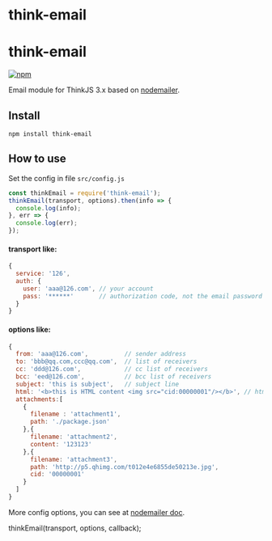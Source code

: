 # think-email

# think-email
[![npm](https://img.shields.io/npm/v/think-email.svg?style=flat-square)](https://www.npmjs.com/package/think-email)

Email module for ThinkJS 3.x based on [nodemailer](https://github.com/nodemailer/nodemailer).

## Install

```
npm install think-email
```
## How to use

Set the config in file `src/config.js`

```js
const thinkEmail = require('think-email');
thinkEmail(transport, options).then(info => {
  console.log(info);
}, err => {
  console.log(err);
});
```

#### transport like:

```js
{
  service: '126',
  auth: {
    user: 'aaa@126.com', // your account
    pass: '******'       // authorization code, not the email password
  }
}
```

#### options like:

```js
{
  from: 'aaa@126.com',          // sender address
  to: 'bbb@qq.com,ccc@qq.com',  // list of receivers
  cc: 'ddd@126.com',            // cc list of receivers
  bcc: 'eed@126.com',           // bcc list of receivers
  subject: 'this is subject',   // subject line
  html: '<b>this is HTML content <img src="cid:00000001"/></b>', // html content
  attachments:[
    {
      filename : 'attachment1',
      path: './package.json'
    },{
      filename: 'attachment2',
      content: '123123'
    },{
      filename: 'attachment3',
      path: 'http://p5.qhimg.com/t012e4e6855de50213e.jpg',
      cid: '00000001'
    }
  ]
}
```

More config options, you can see at [nodemailer doc](https://nodemailer.com/about/).

thinkEmail(transport, options, callback);
```
